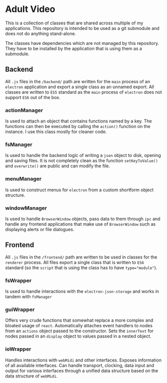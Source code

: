 # Adult Video

This is a collection of classes that are shared across multiple of my applications. This repository is intended to be used as a git submodule and does not do anything stand-alone.

The classes have dependencies which are not managed by this repository. They have to be installed by the application that is using them as a submodule.

## Backend

All `.js` files in the `/backend/` path are written for the `main` process of an `electron`  application and export a single class as an unnamed export. All classes are written to `ES5` standard as the `main` process of `electron` does not support `ES6` out of the box.

### actionManager

Is used to attach an object that contains functions named by a key. The functions can then be executed by calling the `action()` function on the instance. I use this class mostly for cleaner code.

### fsManager

Is used to handle the backend logic of writing a `json` object to disk, opening and saving files. It is not completely clean as the function `setKeyToValue()`  and `overwrite()` are public and can modify the file.

### menuManager

Is used to construct menus for `electron` from a custom shortform object structure.

### windowManager

Is used to handle `BrowserWindow` objects, pass data to them through `ipc` and handle any frontend applications that make use of `BrowserWindow` such as displaying alerts or file dialogues.

## Frontend

All `.js` files in the `/frontend/` path are written to be used in classes for the `renderer` process. All files export a single class that is written to `ES6` standard (so the `script` that is using the class has to have `type="module"`).

### fsWrapper

Is used to handle interactions with the `electron-json-storage` and works in tandem with `fsManager`

### guiWrapper

Offers very crude functions that somewhat replace a more complex and bloated usage of  `react`. Automatically attaches event handlers to nodes from an `actions` object passed to the constructor. Sets the `innerText` for nodes passed in an `display` object to values passed in a nested object.

### ioWrapper

Handles interactions with `webMidi` and other interfaces. Exposes information of all available interfaces. Can handle transport, clocking, data input and output for various interfaces through a unified data structure based on the data structure of `webMidi`.